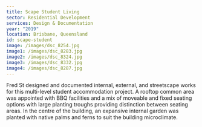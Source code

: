```yaml
---
title: Scape Student Living
sector: Residential Development
services: Design & Documentation
year: "2019"
location: Brisbane, Queensland
id: scape-student
image: /images/dsc_8254.jpg
image1: /images/dsc_8283.jpg
image2: /images/dsc_8324.jpg
image3: /images/dsc_8332.jpg
image4: /images/dsc_8287.jpg
---
```


Fred St designed and documented internal, external, and streetscape
works for this multi-level student accommodation project. A rooftop common
area was appointed with BBQ facilities and a mix of moveable and fixed seating
options with large planting troughs providing distinction between seating
areas. In the centre of the building, an expansive internal garden was planted
with native palms and ferns to suit the building microclimate.
